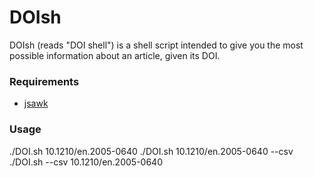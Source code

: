 DOIsh
=====

DOIsh (reads "DOI shell") is a shell script intended to give you the most
possible information about an article, given its DOI.

### Requirements

- [jsawk](https://github.com/micha/jsawk)

### Usage

  ./DOI.sh 10.1210/en.2005-0640
  ./DOI.sh 10.1210/en.2005-0640 --csv
  ./DOI.sh --csv 10.1210/en.2005-0640
